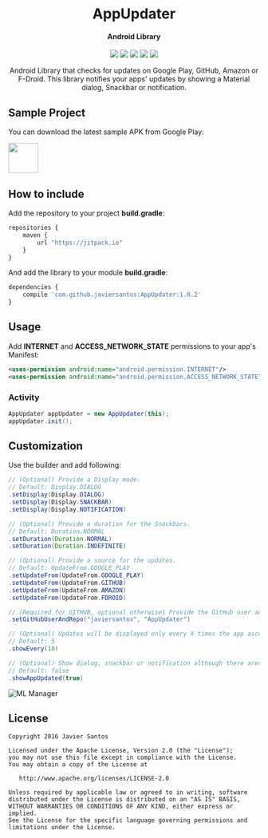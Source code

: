 <h1 align="center">AppUpdater</h1>
<h4 align="center">Android Library</h4>

<p align="center">
  <a target="_blank" href="https://android-arsenal.com/api?level=8"><img src="https://img.shields.io/badge/API-8%2B-orange.svg"></a>
  <a target="_blank" href="https://travis-ci.org/javiersantos/AppUpdater"><img src="https://travis-ci.org/javiersantos/AppUpdater.svg?branch=master"></a>
  <a target="_blank" href="http://android-arsenal.com/details/1/3094"><img src="https://img.shields.io/badge/Android%20Arsenal-AppUpdater-blue.svg"></a>
  <a target="_blank" href="https://www.paypal.me/javiersantos" title="Donate using PayPal"><img src="https://img.shields.io/badge/paypal-donate-yellow.svg" /></a>
  <a target="_blank" href="http://patreon.com/javiersantos" title="Donate using Patreon"><img src="https://img.shields.io/badge/patreon-donate-yellow.svg" /></a>
</p>

<p align="center">Android Library that checks for updates on Google Play, GitHub, Amazon or F-Droid. This library notifies your apps' updates by showing a Material dialog, Snackbar or notification.</p>

## Sample Project
You can download the latest sample APK from Google Play:

<a target="_blank" href="https://play.google.com/store/apps/details?id=com.github.javiersantos.appupdater.demo"><img src="https://play.google.com/intl/en_us/badges/images/generic/en-play-badge.png" height="60"></a>

## How to include
Add the repository to your project **build.gradle**:
```Javascript
repositories {
    maven {
        url "https://jitpack.io"
    }
}
```

And add the library to your module **build.gradle**:
```Javascript
dependencies {
    compile 'com.github.javiersantos:AppUpdater:1.0.2'
}
```

## Usage
Add **INTERNET** and **ACCESS_NETWORK_STATE** permissions to your app's Manifest:
```xml
<uses-permission android:name="android.permission.INTERNET"/>
<uses-permission android:name="android.permission.ACCESS_NETWORK_STATE"/>
```

### Activity
```Java
AppUpdater appUpdater = new AppUpdater(this);
appUpdater.init();
```

## Customization

Use the builder and add following:
```Java
// (Optional) Provide a Display mode.
// Default: Display.DIALOG
.setDisplay(Display.DIALOG)
.setDisplay(Display.SNACKBAR)
.setDisplay(Display.NOTIFICATION)
```
```Java
// (Optional) Provide a duration for the Snackbars. 
// Default: Duration.NORMAL
.setDuration(Duration.NORMAL)
.setDuration(Duration.INDEFINITE)
```
```Java
// (Optional) Provide a source for the updates. 
// Default: UpdateFrom.GOOGLE_PLAY
.setUpdateFrom(UpdateFrom.GOOGLE_PLAY)
.setUpdateFrom(UpdateFrom.GITHUB)
.setUpdateFrom(UpdateFrom.AMAZON)
.setUpdateFrom(UpdateFrom.FDROID)
```
```Java
// (Required for GITHUB, optional otherwise) Provide the GitHub user and repo where releases are available.
.setGitHubUserAndRepo("javiersantos", "AppUpdater")
```
```Java
// (Optional) Updates will be displayed only every X times the app ascertains that a new update is available. 
// Default: 5
.showEvery(10)
```
```Java
// (Optional) Show dialog, snackbar or notification although there aren't updates. 
// Default: false
.showAppUpdated(true)
```

![ML Manager](https://raw.githubusercontent.com/javiersantos/AppUpdater/master/Screenshots/banner.png)

## License
	Copyright 2016 Javier Santos
	
	Licensed under the Apache License, Version 2.0 (the "License");
	you may not use this file except in compliance with the License.
	You may obtain a copy of the License at
	
	   http://www.apache.org/licenses/LICENSE-2.0
	
	Unless required by applicable law or agreed to in writing, software
	distributed under the License is distributed on an "AS IS" BASIS,
	WITHOUT WARRANTIES OR CONDITIONS OF ANY KIND, either express or implied.
	See the License for the specific language governing permissions and
	limitations under the License.
